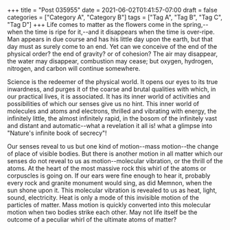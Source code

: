 +++
title = "Post 035955"
date = 2021-06-02T01:41:57-07:00
draft = false
categories = ["Category A", "Category B"]
tags = ["Tag A", "Tag B", "Tag C", "Tag D"]
+++
Life comes to matter as the flowers come in the spring,--when the time is ripe for it,--and it disappears when the time is over-ripe. Man appears in due course and has his little day upon the earth, but that day must as surely come to an end. Yet can we conceive of the end of the physical order? the end of gravity? or of cohesion? The air may disappear, the water may disappear, combustion may cease; but oxygen, hydrogen, nitrogen, and carbon will continue somewhere.

Science is the redeemer of the physical world. It opens our eyes to its true inwardness, and purges it of the coarse and brutal qualities with which, in our practical lives, it is associated. It has its inner world of activities and possibilities of which our senses give us no hint. This inner world of molecules and atoms and electrons, thrilled and vibrating with energy, the infinitely little, the almost infinitely rapid, in the bosom of the infinitely vast and distant and automatic--what a revelation it all is! what a glimpse into "Nature's infinite book of secrecy"!

Our senses reveal to us but one kind of motion--mass motion--the change of place of visible bodies. But there is another motion in all matter which our senses do not reveal to us as motion--molecular vibration, or the thrill of the atoms. At the heart of the most massive rock this whirl of the atoms or corpuscles is going on. If our ears were fine enough to hear it, probably every rock and granite monument would sing, as did Memnon, when the sun shone upon it. This molecular vibration is revealed to us as heat, light, sound, electricity. Heat is only a mode of this invisible motion of the particles of matter. Mass motion is quickly converted into this molecular motion when two bodies strike each other. May not life itself be the outcome of a peculiar whirl of the ultimate atoms of matter?
